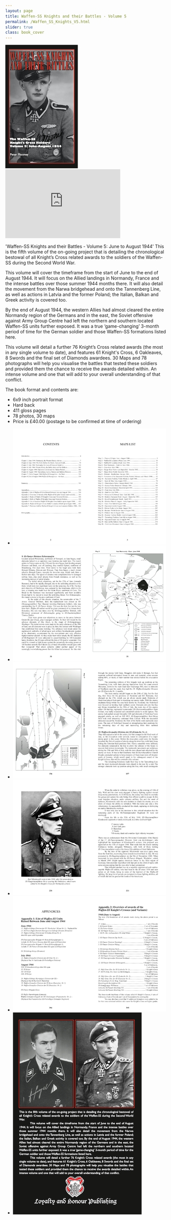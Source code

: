 ```yaml
---
layout: page
title: Waffen-SS Knights and their Battles - Volume 5
permalink: /Waffen_SS_Knights_V5.html
slider: true
class: book_cover
---
```


<img src="./assets/Waffen-SS Knights V5 cover big.png" id="detail" class="center"/>
<iframe width="360" height="215" src="https://www.youtube.com/embed/EbbPi3gkAhI" frameborder="0" allow="accelerometer; autoplay; encrypted-media; gyroscope; picture-in-picture" class="center" allowfullscreen></iframe>
<p>'Waffen-SS Knights and their Battles - Volume 5: June to August 1944'  This is the fifth volume of the on-going project that is detailing 
the chronological bestowal of all Knight’s Cross related awards to the soldiers of the Waffen-SS during the Second World War. 
<p>This volume will cover the timeframe from the start of June to the end of August 1944. It will focus on the Allied landings in Normandy, 
France and the intense battles over those summer 1944 months there. It will also detail the movement from the Narwa bridgehead and onto the Tannenberg Line, 
as well as actions in Latvia and the former Poland; the Italian, Balkan and Greek activity is covered too.</p> 
<p>By the end of August 1944, the western Allies had almost cleared the entire Normandy region of the Germans and in the east, 
the Soviet offensive against Army Group Centre had left the northern and southern located Waffen-SS units further exposed. 
It was a true ‘game-changing’ 3-month period of time for the German soldier and those Waffen-SS formations listed here.</p>
<p>This volume will detail a further 76 Knight’s Cross related awards (the most in any single volume to date), 
and features 61 Knight's Cross, 6 Oakleaves, 8 Swords and the final set of Diamonds awardees. 
30 Maps and 78 photographs will help you visualise the battles that tested these soldiers and provided them the chance to receive 
the awards detailed within. An intense volume and one that will add to your overall understanding of that conflict.
<p>The book format and contents are:
<ul class="over">
  <li>6x9 inch portrait format</li>
  <li>Hard back</li>
  <li>411 gloss pages</li>
  <li>78 photos, 30 maps</li>
  <li>Price is £40.00 (postage to be confirmed at time of ordering)</li>
</ul>  

<div id="folio" class="svwp">
  <ul>
    <li><img alt="Internal page" src="./assets/WSS V5 Contents.png" /></li>
    <li><img alt="Internal page" src="./assets/WSS V5 Internal 1.png" /></li>
    <li><img alt="Internal page" src="./assets/WSS V5 Internal 2.png" /></li>
    <li><img alt="Internal page" src="./assets/WSS V5 Internal 3.png" /></li>
    <li><img alt="Internal page" src="./assets/WSS V5 Appendices.png" /></li>
    <li><img alt="Internal page" src="./assets/WSS V5 rear cover.png" /></li>
  </ul>
</div>

